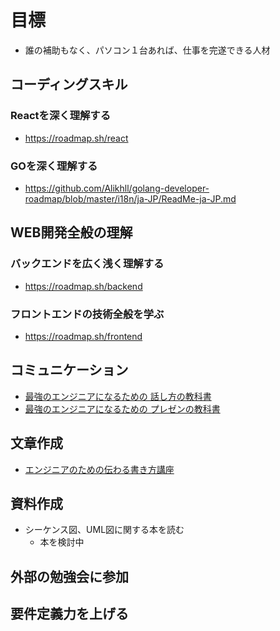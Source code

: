 # 目標
- 誰の補助もなく、パソコン１台あれば、仕事を完遂できる人材

## コーディングスキル
### Reactを深く理解する
- https://roadmap.sh/react
### GOを深く理解する
- https://github.com/Alikhll/golang-developer-roadmap/blob/master/i18n/ja-JP/ReadMe-ja-JP.md

## WEB開発全般の理解
### バックエンドを広く浅く理解する
- https://roadmap.sh/backend

### フロントエンドの技術全般を学ぶ
- https://roadmap.sh/frontend

## コミュニケーション
- [最強のエンジニアになるための 話し方の教科書](https://www.amazon.co.jp/%E6%9C%80%E5%BC%B7%E3%81%AE%E3%82%A8%E3%83%B3%E3%82%B8%E3%83%8B%E3%82%A2%E3%81%AB%E3%81%AA%E3%82%8B%E3%81%9F%E3%82%81%E3%81%AE%E8%A9%B1%E3%81%97%E6%96%B9%E3%81%AE%E6%95%99%E7%A7%91%E6%9B%B8-%E4%BA%80%E5%B1%B1-%E9%9B%85%E5%8F%B8/dp/483780487X)
- [最強のエンジニアになるための プレゼンの教科書 ](https://www.amazon.co.jp/-/en/%E4%BA%80%E5%B1%B1-%E9%9B%85%E5%8F%B8/dp/4837804934/ref=pd_bxgy_img_sccl_1/356-1222342-4117758?pd_rd_w=q2mFb&content-id=amzn1.sym.918446e7-72f4-48c7-a672-af3b6ace2b19&pf_rd_p=918446e7-72f4-48c7-a672-af3b6ace2b19&pf_rd_r=QZH20JAASTQJMJ13W2GJ&pd_rd_wg=iqikU&pd_rd_r=fee5dded-f097-4165-9338-fa618d748177&pd_rd_i=4837804934&psc=1)

## 文章作成
- [エンジニアのための伝わる書き方講座](https://www.amazon.co.jp/-/en/%E9%96%8B%E7%B1%B3-%E7%91%9E%E6%B5%A9/dp/477416576X/ref=pd_sim_sccl_3_5/356-1222342-4117758?pd_rd_w=2GZAg&content-id=amzn1.sym.2d758e85-569e-4f76-89c5-c3b108d7fbaf&pf_rd_p=2d758e85-569e-4f76-89c5-c3b108d7fbaf&pf_rd_r=X30AM00YKEWFVH0WABJ3&pd_rd_wg=ARBaE&pd_rd_r=b37c9c29-5676-4ac7-8e67-a58329231b5f&pd_rd_i=477416576X&psc=1)

## 資料作成
- シーケンス図、UML図に関する本を読む
  - 本を検討中

## 外部の勉強会に参加

## 要件定義力を上げる





